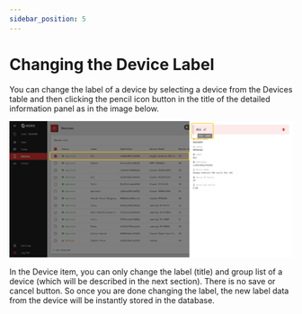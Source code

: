 ```yaml
---
sidebar_position: 5
---
```


# Changing the Device Label

You can change the label of a device by selecting a device from the Devices table and then clicking the pencil icon button in the title of the detailed information panel as in the image below.

![](/img/screenshots/website-application-usage/devices/changing-device-label/changing-device-label-1.png)

In the Device item, you can only change the label (title) and group list of a device (which will be described in the next section). There is no save or cancel button. So once you are done changing the label, the new label data from the device will be instantly stored in the database.